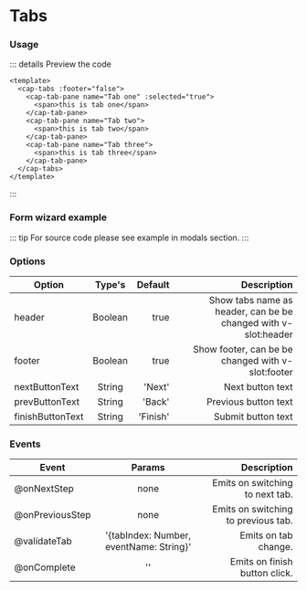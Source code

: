 # Tabs

### Usage

<demo-tabs></demo-tabs>

::: details Preview the code
```vue
<template>
  <cap-tabs :footer="false">
    <cap-tab-pane name="Tab one" :selected="true">
      <span>this is tab one</span>
    </cap-tab-pane>
    <cap-tab-pane name="Tab two">
      <span>this is tab two</span>
    </cap-tab-pane>
    <cap-tab-pane name="Tab three">
      <span>this is tab three</span>
    </cap-tab-pane>
  </cap-tabs>
</template>
```
:::

### Form wizard example

<demo-step-wizard ></demo-step-wizard>

::: tip
For source code please see example in modals section.
:::


### Options

| Option           | Type's  |  Default |                                                    Description |
| ---------------- | :-----: | -------: | -------------------------------------------------------------: |
| header           | Boolean |     true | Show tabs name as header, can be be changed with v-slot:header |
| footer           | Boolean |     true |              Show footer, can be be changed with v-slot:footer |
| nextButtonText   | String  |   'Next' |                                               Next button text |
| prevButtonText   | String  |   'Back' |                                           Previous button text |
| finishButtonText | String  | 'Finish' |                                             Submit button text |

### Events

| Event           |                 Params                  |                         Description |
| --------------- | :-------------------------------------: | ----------------------------------: |
| @onNextStep     |                  none                   |     Emits on switching to next tab. |
| @onPreviousStep |                  none                   | Emits on switching to previous tab. |
| @validateTab    | '{tabIndex: Number, eventName: String}' |                Emits on tab change. |
| @onComplete     |                   ''                    |       Emits on finish button click. |
